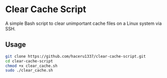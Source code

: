 # Clear Cache Script

A simple Bash script to clear unimportant cache files on a Linux system via SSH.

## Usage

   ```bash
   git clone https://github.com/haceru1337/clear-cache-script.git
   cd clear-cache-script
   chmod +x clear_cache.sh
   sudo ./clear_cache.sh
```
